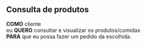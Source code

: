 ## Consulta de produtos
**COMO** cliente  
eu **QUERO** consultar e visualizar os produtos/comidas   
**PARA** que eu possa fazer um pedido da escolhida.
